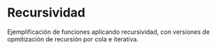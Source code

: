 # Recursividad
Ejemplificación de funciones aplicando recursividad, con versiones de opmitización de recursión por cola e iterativa.

